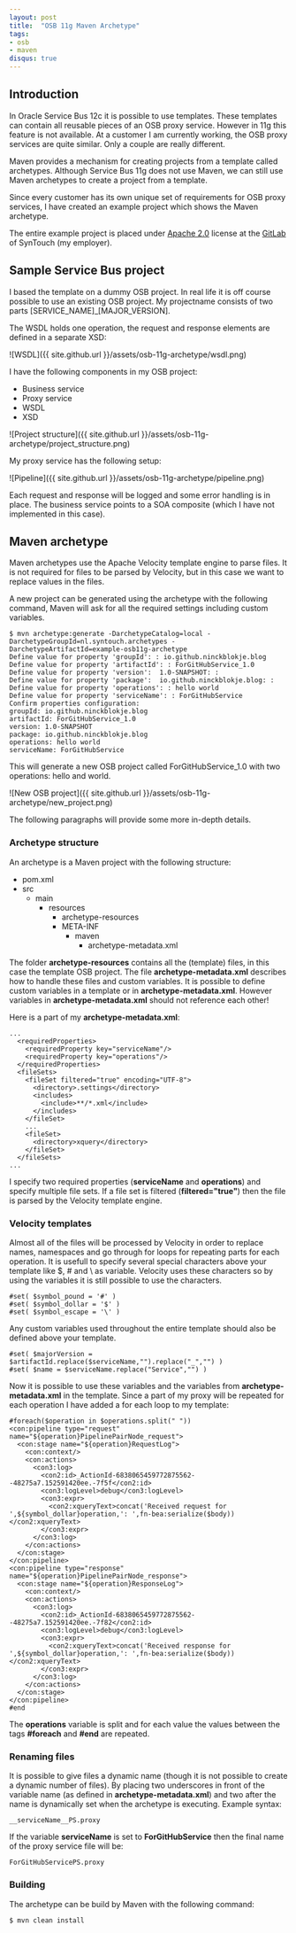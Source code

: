 ```yaml
---
layout: post
title:  "OSB 11g Maven Archetype"
tags:
- osb
- maven
disqus: true
---
```


## Introduction
In Oracle Service Bus 12c it is possible to use templates. These templates can contain all reusable pieces of an OSB proxy service. However in 11g this feature is not available. At a customer I am currently working, the OSB proxy services are quite similar. Only a couple are really different.

Maven provides a mechanism for creating projects from a template called archetypes. Although Service Bus 11g does not use Maven, we can still use Maven archetypes to create a project from a template.

Since every customer has its own unique set of requirements for OSB proxy services, I have created an example project which shows the Maven archetype.

The entire example project is placed under [Apache 2.0](https://gitlab.com/syntouch/example-osb11g-archetype/blob/master/LICENSE) license at the [GitLab](https://gitlab.com/syntouch/example-osb11g-archetype) of SynTouch (my employer).

## Sample Service Bus project
I based the template on a dummy OSB project. In real life it is off course possible to use an existing OSB project. My projectname consists of two parts [SERVICE_NAME]_[MAJOR_VERSION].

The WSDL holds one operation, the request and response elements are defined in a separate XSD:

![WSDL]({{ site.github.url }}/assets/osb-11g-archetype/wsdl.png)

I have the following components in my OSB project:

- Business service
- Proxy service
- WSDL
- XSD

![Project structure]({{ site.github.url }}/assets/osb-11g-archetype/project_structure.png)

My proxy service has the following setup:

![Pipeline]({{ site.github.url }}/assets/osb-11g-archetype/pipeline.png)

Each request and response will be logged and some error handling is in place. The business service points to a SOA composite (which I have not implemented in this case).

## Maven archetype
Maven archetypes use the Apache Velocity template engine to parse files. It is not required for files to be parsed by Velocity, but in this case we want to replace values in the files.

A new project can be generated using the archetype with the following command, Maven will ask for all the required settings including custom variables.

    $ mvn archetype:generate -DarchetypeCatalog=local -DarchetypeGroupId=nl.syntouch.archetypes -DarchetypeArtifactId=example-osb11g-archetype
    Define value for property 'groupId': : io.github.ninckblokje.blog
    Define value for property 'artifactId': : ForGitHubService_1.0
    Define value for property 'version':  1.0-SNAPSHOT: :
    Define value for property 'package':  io.github.ninckblokje.blog: :
    Define value for property 'operations': : hello world
    Define value for property 'serviceName': : ForGitHubService
    Confirm properties configuration:
    groupId: io.github.ninckblokje.blog
    artifactId: ForGitHubService_1.0
    version: 1.0-SNAPSHOT
    package: io.github.ninckblokje.blog
    operations: hello world
    serviceName: ForGitHubService

This will generate a new OSB project called ForGitHubService_1.0 with two operations: hello and world.

![New OSB project]({{ site.github.url }}/assets/osb-11g-archetype/new_project.png)

The following paragraphs will provide some more in-depth details.

### Archetype structure
An archetype is a Maven project with the following structure:

- pom.xml
- src
  - main
    - resources
      - archetype-resources
      - META-INF
        - maven
          - archetype-metadata.xml

The folder **archetype-resources** contains all the (template) files, in this case the template OSB project. The file **archetype-metadata.xml** describes how to handle these files and custom variables. It is possible to define custom variables in a template or in **archetype-metadata.xml**. However variables in **archetype-metadata.xml** should not reference each other!

Here is a part of my **archetype-metadata.xml**:

    ...
      <requiredProperties>
        <requiredProperty key="serviceName"/>
        <requiredProperty key="operations"/>
      </requiredProperties>
      <fileSets>
        <fileSet filtered="true" encoding="UTF-8">
          <directory>.settings</directory>
          <includes>
            <include>**/*.xml</include>
          </includes>
        </fileSet>
        ...
        <fileSet>
          <directory>xquery</directory>
        </fileSet>
      </fileSets>
    ...

I specify two required properties (**serviceName** and **operations**) and specify multiple file sets. If a file set is filtered (**filtered="true"**) then the file is parsed by the Velocity template engine.

### Velocity templates
Almost all of the files will be processed by Velocity in order to replace names, namespaces and go through for loops for repeating parts for each operation. It is usefull to specify several special characters above your template like $, # and \\ as variable. Velocity uses these characters so by using the variables it is still possible to use the characters.

    #set( $symbol_pound = '#' )
    #set( $symbol_dollar = '$' )
    #set( $symbol_escape = '\' )

Any custom variables used throughout the entire template should also be defined above your template.

    #set( $majorVersion = $artifactId.replace($serviceName,"").replace("_","") )
    #set( $name = $serviceName.replace("Service","") )

Now it is possible to use these variables and the variables from **archetype-metadata.xml** in the template. Since a part of my proxy will be repeated for each operation I have added a for each loop to my template:

    #foreach($operation in $operations.split(" "))
    <con:pipeline type="request" name="${operation}PipelinePairNode_request">
      <con:stage name="${operation}RequestLog">
        <con:context/>
        <con:actions>
          <con3:log>
            <con2:id>_ActionId-6838065459772875562--48275a7.152591420ee.-7f5f</con2:id>
            <con3:logLevel>debug</con3:logLevel>
            <con3:expr>
              <con2:xqueryText>concat('Received request for ',${symbol_dollar}operation,': ',fn-bea:serialize($body))</con2:xqueryText>
            </con3:expr>
          </con3:log>
        </con:actions>
      </con:stage>
    </con:pipeline>
    <con:pipeline type="response" name="${operation}PipelinePairNode_response">
      <con:stage name="${operation}ResponseLog">
        <con:context/>
        <con:actions>
          <con3:log>
            <con2:id>_ActionId-6838065459772875562--48275a7.152591420ee.-7f82</con2:id>
            <con3:logLevel>debug</con3:logLevel>
            <con3:expr>
              <con2:xqueryText>concat('Received response for ',${symbol_dollar}operation,': ',fn-bea:serialize($body))</con2:xqueryText>
            </con3:expr>
          </con3:log>
        </con:actions>
      </con:stage>
    </con:pipeline>
    #end

The **operations** variable is split and for each value the values between the tags **#foreach** and **#end** are repeated.

### Renaming files
It is possible to give files a dynamic name (though it is not possible to create a dynamic number of files). By placing two underscores in front of the variable name (as defined in **archetype-metadata.xml**) and two after the name is dynamically set when the archetype is executing. Example syntax:

    __serviceName__PS.proxy

If the variable **serviceName** is set to **ForGitHubService** then the final name of the proxy service file will be:

    ForGitHubServicePS.proxy

### Building
The archetype can be build by Maven with the following command:

    $ mvn clean install
